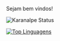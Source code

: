 Sejam bem vindos!

![Karanalpe Status](https://github-readme-stats.vercel.app/api?username=lucasrodrigues23&show_icons=true?theme=midnight-purple)

[![Top Linguagens](https://github-readme-stats.vercel.app/api/top-langs/?username=lucasrodrigues23&layout=compact)](https://github.com/anuraghazra/github-readme-stats)
